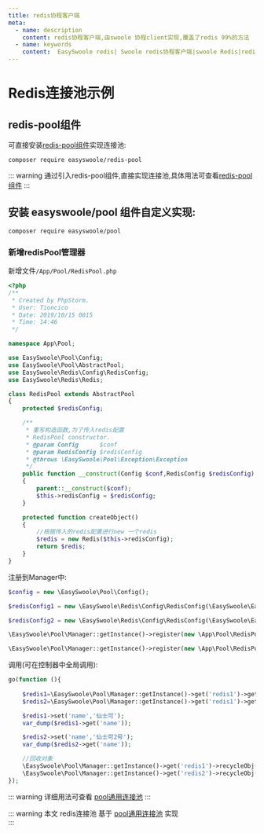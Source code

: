 ```yaml
---
title: redis协程客户端
meta:
  - name: description
    content: redis协程客户端,由swoole 协程client实现,覆盖了redis 99%的方法
  - name: keywords
    content:  EasySwoole redis| Swoole redis协程客户端|swoole Redis|redis协程
---
```

# Redis连接池示例
## redis-pool组件
可直接安装[redis-pool组件](../redisPool.md)实现连接池: 

```shell
composer require easyswoole/redis-pool
```  
::: warning
通过引入redis-pool组件,直接实现连接池,具体用法可查看[redis-pool组件](../redisPool.md)
:::


## 安装 easyswoole/pool 组件自定义实现:

```shell
composer require easyswoole/pool
```

### 新增redisPool管理器
新增文件`/App/Pool/RedisPool.php`

```php
<?php
/**
 * Created by PhpStorm.
 * User: Tioncico
 * Date: 2019/10/15 0015
 * Time: 14:46
 */

namespace App\Pool;

use EasySwoole\Pool\Config;
use EasySwoole\Pool\AbstractPool;
use EasySwoole\Redis\Config\RedisConfig;
use EasySwoole\Redis\Redis;

class RedisPool extends AbstractPool
{
    protected $redisConfig;

    /**
     * 重写构造函数,为了传入redis配置
     * RedisPool constructor.
     * @param Config      $conf
     * @param RedisConfig $redisConfig
     * @throws \EasySwoole\Pool\Exception\Exception
     */
    public function __construct(Config $conf,RedisConfig $redisConfig)
    {
        parent::__construct($conf);
        $this->redisConfig = $redisConfig;
    }

    protected function createObject()
    {
        //根据传入的redis配置进行new 一个redis
        $redis = new Redis($this->redisConfig);
        return $redis;
    }
}
```
注册到Manager中:
```php
$config = new \EasySwoole\Pool\Config();

$redisConfig1 = new \EasySwoole\Redis\Config\RedisConfig(\EasySwoole\EasySwoole\Config::getInstance()->getConf('REDIS1'));

$redisConfig2 = new \EasySwoole\Redis\Config\RedisConfig(\EasySwoole\EasySwoole\Config::getInstance()->getConf('REDIS2'));

\EasySwoole\Pool\Manager::getInstance()->register(new \App\Pool\RedisPool($config,$redisConfig1),'redis1');

\EasySwoole\Pool\Manager::getInstance()->register(new \App\Pool\RedisPool($config,$redisConfig2),'redis2');

```

调用(可在控制器中全局调用):
```php
go(function (){
   
    $redis1=\EasySwoole\Pool\Manager::getInstance()->get('redis1')->getObj();
    $redis2=\EasySwoole\Pool\Manager::getInstance()->get('redis1')->getObj();

    $redis1->set('name','仙士可');
    var_dump($redis1->get('name'));

    $redis2->set('name','仙士可2号');
    var_dump($redis2->get('name'));

    //回收对象
    \EasySwoole\Pool\Manager::getInstance()->get('redis1')->recycleObj($redis1);
    \EasySwoole\Pool\Manager::getInstance()->get('redis2')->recycleObj($redis2);
});
```

::: warning
详细用法可查看 [pool通用连接池](../Pool/introduction.md)
:::

::: warning
本文 redis连接池 基于 [pool通用连接池](../Pool/introduction.md) 实现  
:::
